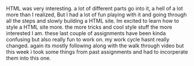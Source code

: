 HTML was very interesting. a lot of different parts go into it, a hell of a lot more than I realized, But I had a lot of fun playing with it and going through all the steps and slowly building a HTML site.
Im excited to learn how to style a HTML site more. the more tricks and cool style stuff the more interested I am. these last couple of assignments have been kinda confusing but also really fun to work on.
my work cycle hasnt really changed. again its mostly following along with the walk through video but this week i took some things from past assignments and had to incorperate them into this one. 
